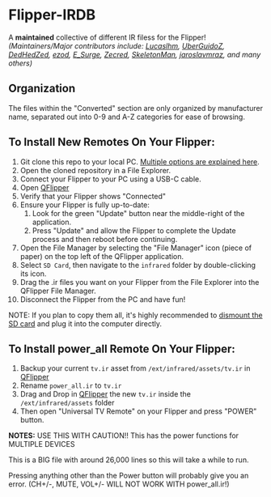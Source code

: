 # Flipper-IRDB  

A **maintained** collective of different IR filess for the Flipper!<br>
_(Maintainers/Major contributors include: [Lucaslhm](https://github.com/Lucaslhm), [UberGuidoZ](https://github.com/UberGuidoZ), [DedHedZed](https://github.com/dedhedzed), [ezod](https://github.com/ezod), [E_Surge](https://github.com/ESurge), [Zecred](https://github.com/bussardrobbie), [SkeletonMan](https://github.com/SkeletonMan03/), [jaroslavmraz](https://github.com/jaroslavmraz), and many others)_

## Organization  

The files within the "Converted" section are only organized by manufacturer name, separated out into 0-9 and A-Z categories for ease of browsing.

## To Install New Remotes On Your Flipper:   

1. Git clone this repo to your local PC. [Multiple options are explained here](https://docs.github.com/en/repositories/creating-and-managing-repositories/cloning-a-repository).
2. Open the cloned repository in a File Explorer.
3. Connect your Flipper to your PC using a USB-C cable.
4. Open [QFlipper](https://flipperzero.one/update)
5. Verify that your Flipper shows "Connected"
6. Ensure your Flipper is fully up-to-date:
    1. Look for the green "Update" button near the middle-right of the application.
    2. Press "Update" and allow the Flipper to complete the Update process and then reboot before continuing.
7. Open the File Manager by selecting the "File Manager" icon (piece of paper) on the top left of the QFlipper application.
8. Select `SD Card`, then navigate to the `infrared` folder by double-clicking its icon.
9. Drag the .ir files you want on your Flipper from the File Explorer into the QFlipper File Manager.
10. Disconnect the Flipper from the PC and have fun!

NOTE: If you plan to copy them all, it's highly recommended to [dismount the SD card](https://docs.flipperzero.one/basics/sd-card#g4-removing-the-sd-card) and plug it into the computer directly.

## To Install power_all Remote On Your Flipper:  

1. Backup your current `tv.ir` asset from `/ext/infrared/assets/tv.ir` in [QFlipper](https://flipperzero.one/update)
2. Rename `power_all.ir` to `tv.ir`
3. Drag and Drop in [QFlipper](https://flipperzero.one/update) the new `tv.ir` inside the `/ext/infrared/assets` folder
4. Then open "Universal TV Remote" on your Flipper and press "POWER" button.

**NOTES:**
USE THIS WITH CAUTION!! This has the power functions for MULTIPLE DEVICES

This is a BIG file with around 26,000 lines so this will take a while to run.

Pressing anything other than the Power button will probably give you an error. (CH+/-, MUTE, VOL+/- WILL NOT WORK WITH power_all.ir!)
